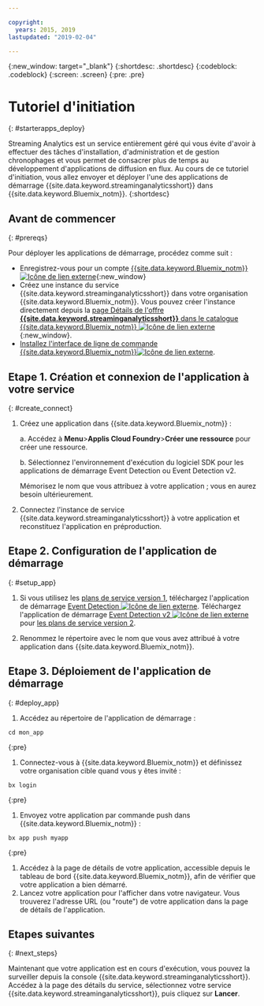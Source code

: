 ```yaml
---

copyright:
  years: 2015, 2019
lastupdated: "2019-02-04"

---
```


<!-- Attribute definitions -->
{:new_window: target="_blank"}
{:shortdesc: .shortdesc}
{:codeblock: .codeblock}
{:screen: .screen}
{:pre: .pre}

# Tutoriel d'initiation
{: #starterapps_deploy}

Streaming Analytics est un service entièrement géré qui vous évite d'avoir à effectuer des tâches d'installation, d'administration et de gestion chronophages et vous permet de consacrer plus de temps au développement d'applications de diffusion en flux. Au cours de ce tutoriel d'initiation, vous allez envoyer et déployer l'une des applications de démarrage {{site.data.keyword.streaminganalyticsshort}} dans {{site.data.keyword.Bluemix_notm}}.
{:shortdesc}


## Avant de commencer
{: #prereqs}

Pour déployer les applications de démarrage, procédez comme suit :

* Enregistrez-vous pour un compte [{{site.data.keyword.Bluemix_notm}}![Icône de lien externe](../../icons/launch-glyph.svg "Icône de lien externe")](https://{DomainName}/registration){:new_window}
* Créez une instance du service {{site.data.keyword.streaminganalyticsshort}} dans votre organisation {{site.data.keyword.Bluemix_notm}}. Vous pouvez créer l'instance directement depuis la [page Détails de l'offre **{{site.data.keyword.streaminganalyticsshort}}** dans le catalogue {{site.data.keyword.Bluemix_notm}} ![Icône de lien externe](../../icons/launch-glyph.svg "Icône de lien externe")](https://{DomainName}/catalog/services/streaming-analytics/){:new_window}.  
* [Installez l'interface de ligne de commande {{site.data.keyword.Bluemix_notm}}![Icône de lien externe](../../icons/launch-glyph.svg "Icône de lien externe")](/docs/cli?topic=cloud-cli-install-ibmcloud-cli#install-ibmcloud-cli).



## Etape 1. Création et connexion de l'application à votre service
{: #create_connect}

1. Créez une application dans {{site.data.keyword.Bluemix_notm}} :

    a. Accédez à **Menu**>**Applis Cloud Foundry**>**Créer une ressource** pour créer une ressource.

    b. Sélectionnez l'environnement d'exécution du logiciel SDK pour les applications de démarrage Event Detection ou Event Detection v2.

    Mémorisez le nom que vous attribuez à votre application ; vous en aurez besoin ultérieurement.
1. Connectez l'instance de service {{site.data.keyword.streaminganalyticsshort}} à votre application et reconstituez l'application en préproduction.

## Etape 2. Configuration de l'application de démarrage
{: #setup_app}

1. Si vous utilisez les [plans de service version 1](/docs/services/StreamingAnalytics?topic=StreamingAnalytics-service_plans#service_plans), téléchargez l'application de démarrage [Event Detection ![Icône de lien externe](../../icons/launch-glyph.svg "Icône de lien externe")](https://streams-github-samples.mybluemix.net/?get=QuickStart/EventDetection). Téléchargez l'application de démarrage [Event Detection v2 ![Icône de lien externe](../../icons/launch-glyph.svg "Icône de lien externe")](https://streams-github-samples.mybluemix.net/?get=QuickStart%2FBeta201801%2FEventDetectionV2) pour [les plans de service version 2](/docs/services/StreamingAnalytics?topic=StreamingAnalytics-service_plans#service_plans).

1. Renommez le répertoire avec le nom que vous avez attribué à votre application dans {{site.data.keyword.Bluemix_notm}}.

## Etape 3. Déploiement de l'application de démarrage
{: #deploy_app}

1. Accédez au répertoire de l'application de démarrage :
  <pre><code>cd mon_app</code></pre>
  {:pre}

1. Connectez-vous à {{site.data.keyword.Bluemix_notm}} et définissez votre organisation cible quand vous y êtes invité :
  <pre><code>bx login</code></pre>
  {:pre}

1. Envoyez votre application par commande push dans {{site.data.keyword.Bluemix_notm}} :
  <pre><code>bx app push myapp</code></pre>
  {:pre}

1. Accédez à la page de détails de votre application, accessible depuis le tableau de bord {{site.data.keyword.Bluemix_notm}}, afin de vérifier que votre application a bien démarré.
1. Lancez votre application pour l'afficher dans votre navigateur. Vous trouverez l'adresse URL (ou "route") de votre application dans la page de détails de l'application.

## Etapes suivantes
{: #next_steps}

Maintenant que votre application est en cours d'exécution, vous pouvez la surveiller depuis la console {{site.data.keyword.streaminganalyticsshort}}. Accédez à la page des détails du service, sélectionnez votre service {{site.data.keyword.streaminganalyticsshort}}, puis cliquez sur **Lancer**.
